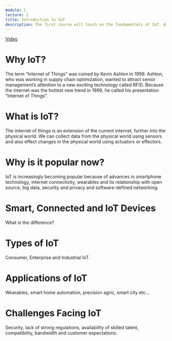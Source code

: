 ```yaml
---
module: 1
lecture: 1
title: Introduction to IoT
description: The first course will touch on the fundamentals of IoT. After a short history of the creation of IoT, the course will explain briefly what IoT is and why it is important. It will also show some of its application use cases and domains.
---
```


[Video](https://drive.google.com/file/d/1CqTnLfiC4t9jj7or6Kp3Z0zaXemS5PIp/view)

Why IoT?
========

The term “Internet of Things” was coined by Kevin Ashton in 1999. 
Ashton, who was working in supply chain optimization, wanted to attract senior management’s attention to a new exciting technology called RFID. 
Because the internet was the hottest new trend in 1999, he called his presentation “Internet of Things”.

What is IoT?
============

The internet of things is an extension of the current internet, further into the physical world.
We can collect data from the physical world using sensors and also effect changes in the physical world using actuators or effectors.

Why is it popular now?
======================

IoT is increasingly becoming popular because of  advances in smartphone technology, internet connectivity, wearables and its relationship with open source, big data, security and privacy and software-defined networking.

Smart, Connected and IoT Devices
================================

What is the difference?

Types of IoT
============

Consumer, Enterprise and Industrial IoT.

Applications of IoT
===================

Wearables, smart home automation, precision agric, smart city etc…

Challenges Facing IoT
=====================

Security, lack of strong regulations, availability of skilled talent, compatibility, bandwidth and customer expectations.

